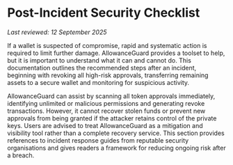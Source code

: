 # Post-Incident Security Checklist

*Last reviewed: 12 September 2025*

If a wallet is suspected of compromise, rapid and systematic action is required to limit further damage. AllowanceGuard provides a toolset to help, but it is important to understand what it can and cannot do. This documentation outlines the recommended steps after an incident, beginning with revoking all high-risk approvals, transferring remaining assets to a secure wallet and monitoring for suspicious activity.

AllowanceGuard can assist by scanning all token approvals immediately, identifying unlimited or malicious permissions and generating revoke transactions. However, it cannot recover stolen funds or prevent new approvals from being granted if the attacker retains control of the private keys. Users are advised to treat AllowanceGuard as a mitigation and visibility tool rather than a complete recovery service. This section provides references to incident response guides from reputable security organisations and gives readers a framework for reducing ongoing risk after a breach.
